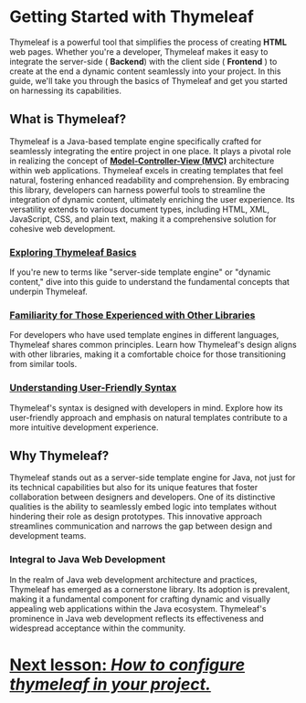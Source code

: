 # Getting Started with Thymeleaf

Thymeleaf is a powerful tool that simplifies the process of creating **HTML** web pages. Whether you're a developer, Thymeleaf makes it easy to integrate the server-side ( **Backend**) with the client side ( **Frontend** ) to create at the end a dynamic content seamlessly into your project. In this guide, we'll take you through the basics of Thymeleaf and get you started on harnessing its capabilities.

## What is Thymeleaf?

Thymeleaf is a Java-based template engine specifically crafted for seamlessly integrating the entire project in one place. It plays a pivotal role in realizing the concept of **[Model-Controller-View (MVC)][mvc]** architecture within web applications. Thymeleaf excels in creating templates that feel natural, fostering enhanced readability and comprehension. By embracing this library, developers can harness powerful tools to streamline the integration of dynamic content, ultimately enriching the user experience. Its versatility extends to various document types, including HTML, XML, JavaScript, CSS, and plain text, making it a comprehensive solution for cohesive web development.

[mvc]: https://dotnet.microsoft.com/learn/aspnet/what-is-aspnet-mvc

### [Exploring Thymeleaf Basics](#thymeleaf-basics)

If you're new to terms like "server-side template engine" or "dynamic content," dive into this guide to understand the fundamental concepts that underpin Thymeleaf.

### [Familiarity for Those Experienced with Other Libraries](#familiarity-with-libraries)

For developers who have used template engines in different languages, Thymeleaf shares common principles. Learn how Thymeleaf's design aligns with other libraries, making it a comfortable choice for those transitioning from similar tools.

### [Understanding User-Friendly Syntax](#user-friendly-syntax)

Thymeleaf's syntax is designed with developers in mind. Explore how its user-friendly approach and emphasis on natural templates contribute to a more intuitive development experience.

## Why Thymeleaf?

Thymeleaf stands out as a server-side template engine for Java, not just for its technical capabilities but also for its unique features that foster collaboration between designers and developers. One of its distinctive qualities is the ability to seamlessly embed logic into templates without hindering their role as design prototypes. This innovative approach streamlines communication and narrows the gap between design and development teams.

### Integral to Java Web Development

In the realm of Java web development architecture and practices, Thymeleaf has emerged as a cornerstone library. Its adoption is prevalent, making it a fundamental component for crafting dynamic and visually appealing web applications within the Java ecosystem. Thymeleaf's prominence in Java web development reflects its effectiveness and widespread acceptance within the community.


# [**Next lesson**: *How to configure thymeleaf in your project.*]()